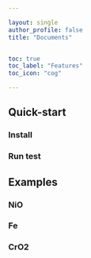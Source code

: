 ```yaml
---

layout: single
author_profile: false
title: "Documents"


toc: true
toc_label: "Features"
toc_icon: "cog"

---
```




## Quick-start

### Install

### Run test


## Examples

### NiO

### Fe

### CrO2